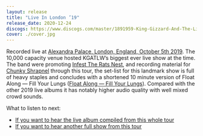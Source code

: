 ```yaml
---
layout: release
title: "Live In London ’19"
release_date: 2020-12-24
discogs: https://www.discogs.com/master/1891959-King-Gizzard-And-The-Lizard-Wizard-Live-In-London-19
cover: ./cover.jpg
---
```


Recorded live at [Alexandra Palace, London, England, October 5th 2019](/setlists/2019/10/05/alexandra-palace-london-england.html). The 10,000 capacity venue hosted KGATLW’s biggest ever live show at the time. The band were promoting [Infest The Rats Nest](../infest-the-rats-nest), and recording material for [Chunky Shrapnel](../chunky-shrapnel) through this tour, the set-list for this landmark show is full of heavy staples and concludes with a shortened 10 minute version of Float Along — Fill Your Lungs ([Float Along — Fill Your Lungs](../float-along-fill-your-lungs)). Compared with the other 2019 live albums it has notably higher audio quality with well mixed crowd sounds.

What to listen to next:

*   [If you want to hear the live album compiled from this whole tour](../chunky-shrapnel)
*   [If you want to hear another full show from this tour](../live-in-asheville-2019)

